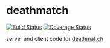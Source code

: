 
# deathmatch

[![Build Status](https://travis-ci.org/io-digital/project-name.svg)](https://travis-ci.org/io-digital/project-name)
[![Coverage Status](https://coveralls.io/repos/io-digital/project-name/badge.svg?branch=master)](https://coveralls.io/r/io-digital/project-name?branch=master)

server and client code for [deathmat.ch](http://deathmat.ch)
